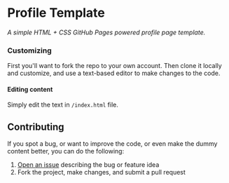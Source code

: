 # Profile Template

*A simple HTML + CSS GitHub Pages powered profile page template.*

### Customizing

First you'll want to fork the repo to your own account. Then clone it locally and customize, and use a text-based editor to make changes to the code.

#### Editing content

Simply edit the text in `/index.html` file. 

## Contributing

If you spot a bug, or want to improve the code, or even make the dummy content better, you can do the following:

1. [Open an issue](https://github.com/ola825/profile-page/issues/new) describing the bug or feature idea
2. Fork the project, make changes, and submit a pull request